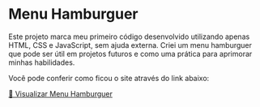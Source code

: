 # Menu Hamburguer

Este projeto marca meu primeiro código desenvolvido utilizando apenas HTML, CSS e JavaScript, sem ajuda externa. Criei um menu hamburguer que pode ser útil em projetos futuros e como uma prática para aprimorar minhas habilidades.

Você pode conferir como ficou o site através do link abaixo:

[🔗 Visualizar Menu Hamburguer](https://silvakwan1.github.io/menu-hamburguer/)
